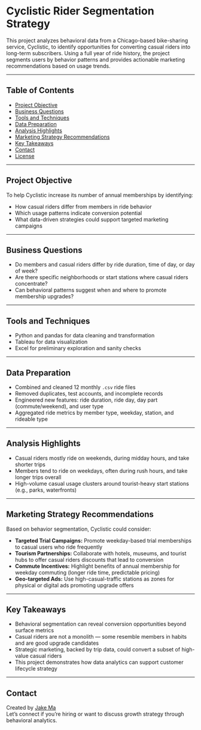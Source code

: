 # Cyclistic Rider Segmentation Strategy

This project analyzes behavioral data from a Chicago-based bike-sharing service, Cyclistic, to identify opportunities for converting casual riders into long-term subscribers. Using a full year of ride history, the project segments users by behavior patterns and provides actionable marketing recommendations based on usage trends.

---

## Table of Contents

- [Project Objective](#project-objective)
- [Business Questions](#business-questions)
- [Tools and Techniques](#tools-and-techniques)
- [Data Preparation](#data-preparation)
- [Analysis Highlights](#analysis-highlights)
- [Marketing Strategy Recommendations](#marketing-strategy-recommendations)
- [Key Takeaways](#key-takeaways)
- [Contact](#contact)
- [License](#license)

---

## Project Objective

To help Cyclistic increase its number of annual memberships by identifying:
- How casual riders differ from members in ride behavior
- Which usage patterns indicate conversion potential
- What data-driven strategies could support targeted marketing campaigns

---

## Business Questions

- Do members and casual riders differ by ride duration, time of day, or day of week?
- Are there specific neighborhoods or start stations where casual riders concentrate?
- Can behavioral patterns suggest when and where to promote membership upgrades?

---

## Tools and Techniques

- Python and pandas for data cleaning and transformation
- Tableau for data visualization
- Excel for preliminary exploration and sanity checks

---

## Data Preparation

- Combined and cleaned 12 monthly `.csv` ride files
- Removed duplicates, test accounts, and incomplete records
- Engineered new features: ride duration, ride day, day part (commute/weekend), and user type
- Aggregated ride metrics by member type, weekday, station, and rideable type

---

## Analysis Highlights

- Casual riders mostly ride on weekends, during midday hours, and take shorter trips
- Members tend to ride on weekdays, often during rush hours, and take longer trips overall
- High-volume casual usage clusters around tourist-heavy start stations (e.g., parks, waterfronts)

---

## Marketing Strategy Recommendations

Based on behavior segmentation, Cyclistic could consider:

- **Targeted Trial Campaigns:** Promote weekday-based trial memberships to casual users who ride frequently
- **Tourism Partnerships:** Collaborate with hotels, museums, and tourist hubs to offer casual riders discounts that lead to conversion
- **Commute Incentives:** Highlight benefits of annual membership for weekday commuting (longer ride time, predictable pricing)
- **Geo-targeted Ads:** Use high-casual-traffic stations as zones for physical or digital ads promoting upgrade offers

---

## Key Takeaways

- Behavioral segmentation can reveal conversion opportunities beyond surface metrics
- Casual riders are not a monolith — some resemble members in habits and are good upgrade candidates
- Strategic marketing, backed by trip data, could convert a subset of high-value casual riders
- This project demonstrates how data analytics can support customer lifecycle strategy

---

## Contact

Created by [Jake Ma](https://www.linkedin.com/in/jakexm-analytics/)  
Let’s connect if you’re hiring or want to discuss growth strategy through behavioral analytics.
